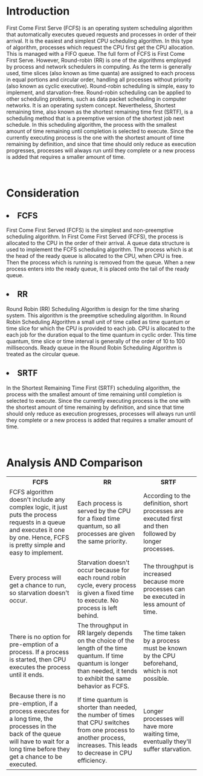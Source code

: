 <h1>Introduction</h1>

<p>
First Come First Serve (FCFS) is an operating system scheduling algorithm that automatically executes queued requests and processes in order of their arrival. It is the easiest and simplest CPU scheduling algorithm. In this type of algorithm, processes which request the CPU first get the CPU allocation. This is managed with a FIFO queue. The full form of FCFS is First Come First Serve. However, Round-robin (RR) is one of the algorithms employed by process and network schedulers in computing. As the term is generally used, time slices (also known as time quanta) are assigned to each process in equal portions and circular order, handling all processes without priority (also known as cyclic executive). Round-robin scheduling is simple, easy to implement, and starvation-free. Round-robin scheduling can be applied to other scheduling problems, such as data packet scheduling in computer networks. It is an operating system concept. Nevertheless, Shortest remaining time, also known as the shortest remaining time first (SRTF), is a scheduling method that is a preemptive version of the shortest job next schedule. In this scheduling algorithm, the process with the smallest amount of time remaining until completion is selected to execute. Since the currently executing process is the one with the shortest amount of time remaining by definition, and since that time should only reduce as execution progresses, processes will always run until they complete or a new process is added that requires a smaller amount of time.</p>
<br>

<h1>Consideration</h1>
<h2><li>FCFS</h2>
<p>
First Come First Served (FCFS) is the simplest and non-preemptive scheduling algorithm. In First Come First Served (FCFS), the process is allocated to the CPU in the order of their arrival. A queue data structure is used to implement the FCFS scheduling algorithm. The process which is at the head of the ready queue is allocated to the CPU, when CPU is free. Then the process which is running is removed from the queue. When a new process enters into the ready queue, it is placed onto the tail of the ready queue. 
</p>

<h2><li>RR</h2>
<p>
Round Robin (RR) Scheduling Algorithm is design for the time sharing system. This algorithm is the preemptive scheduling algorithm. In Round Robin Scheduling Algorithm a small unit of time called as time quantum or time slice for which the CPU is provided to each job. CPU is allocated to the each job for the duration equal to the time quantum in cyclic order. This time quantum, time slice or time interval is generally of the order of 10 to 100 milliseconds. Ready queue in the Round Robin Scheduling Algorithm is treated as the circular queue.
<p>

<h2><li>SRTF</h2>
<p>
In the Shortest Remaining Time First (SRTF) scheduling algorithm, the process with the smallest amount of time remaining until completion is selected to execute. Since the currently executing process is the one with the shortest amount of time remaining by definition, and since that time should only reduce as execution progresses, processes will always run until they complete or a new process is added that requires a smaller amount of time.
<p>
<br>

<h1>Analysis AND Comparison</h1>

<table style="width:100%">
  <tr>
    <th>FCFS</th>
    <th>RR</th>
    <th>SRTF</th>
  </tr>
  <tr>
    <td>FCFS algorithm doesn't include any complex logic, it just puts the process requests in a queue and executes it one by one. Hence, FCFS is pretty simple and easy to implement.</td>
    <td>Each process is served by the CPU for a fixed time quantum, so all processes are given the same priority.</td>
    <td>According to the definition, short processes are executed first and then followed by longer processes.</td>
  </tr>
  <tr>
    <td>Every process will get a chance to run, so starvation doesn't occur.</td>
    <td>Starvation doesn't occur because for each round robin cycle, every process is given a fixed time to execute. No process is left behind.</td>
    <td>The throughput is increased because more processes can be executed in less amount of time.</td>
  </tr>
  <tr>
    <td>There is no option for pre-emption of a process. If a process is started, then CPU executes the process until it ends.</td>
    <td>The throughput in RR largely depends on the choice of the length of the time quantum. If time quantum is longer than needed, it tends to exhibit the same behavior as FCFS.</td>
    <td>The time taken by a process must be known by the CPU beforehand, which is not possible.</td>
  </tr>
  <tr>
    <td>Because there is no pre-emption, if a process executes for a long time, the processes in the back of the queue will have to wait for a long time before they get a chance to be executed.</td>
    <td>If time quantum is shorter than needed, the number of times that CPU switches from one process to another process, increases. This leads to decrease in CPU efficiency.</td>
    <td>Longer processes will have more waiting time, eventually they'll suffer starvation.</td>
  </tr>
</table>



<br>
